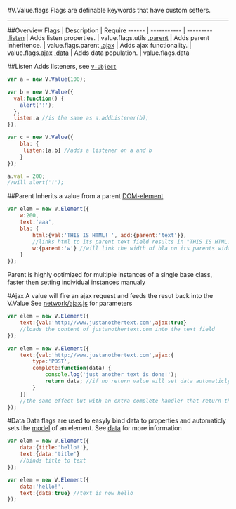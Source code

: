 #V.Value.flags
Flags are definable keywords that have custom setters.

---------------
##Overview
Flags | Description  | Require
------ | ----------- | ---------
[.listen]() | Adds listen properties. | value.flags.utils
[.parent]() | Adds parent inheritence. | value.flags.parent
[.ajax]() | Adds ajax functionality. | value.flags.ajax
[.data]() | Adds data population. | value.flags.data

##Listen
Adds listeners, see [`V.Object`](../core/object)
````javascript
var a = new V.Value(100);

var b = new V.Value({
  val:function() {
	alert('!');
  },
  listen:a //is the same as a.addListener(b);
});

var c = new V.Value({
    bla: {
     listen:[a,b] //adds a listener on a and b
    }
});

a.val = 200;
//will alert('!');
````

##Parent
Inherits a value from a parent [DOM-element](https://developer.mozilla.org/en/docs/Web/API/Element)
````javascript
var elem = new V.Element({
	w:200,
    text:'aaa',
    bla: {
    	html:{val:'THIS IS HTML! ', add:{parent:'text'}}, 
        //links html to its parent text field results in "THIS IS HTML! aaa"
    	w:{parent:'w'} //will link the width of bla on its parents width
    }
});
````
Parent is highly optimized for multiple instances of a single base class, faster then setting individual instances manualy

#Ajax
A value will fire an ajax request and feeds the resut back into the V.Value
See [network/ajax.js](https://github.com/vigour-io/V/tree/master/vigour/browser/network) for parameters
````javascript
var elem = new V.Element({
	text:{val:'http://www.justanothertext.com',ajax:true}
    //loads the content of justanothertext.com into the text field
});

var elem = new V.Element({
	text:{val:'http://www.justanothertext.com',ajax:{
    	type:'POST',
        complete:function(data) {
        	console.log('just another text is done!');
            return data; //if no return value will set data automaticly
        }
    }}
    //the same effect but with an extra complete handler that return the value
});

````

#Data
Data flags are used to easyly bind data to properties and automaticly sets the [model](https://github.com/vigour-io/V/tree/master/vigour/data) of an element. See [data](https://github.com/vigour-io/V/tree/master/vigour/data) for more information
````javascript
var elem = new V.Element({
	data:{title:'hello!'},
	text:{data:'title'}
    //binds title to text
});

var elem = new V.Element({
	data:'hello!',
	text:{data:true} //text is now hello
});
````




